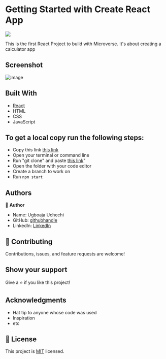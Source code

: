 # Getting Started with Create React App
![](https://img.shields.io/badge/Microverse-blueviolet)

This is the first React Project to build with Microverse. It's about creating a calculator app

## Screenshot

![image](https://user-images.githubusercontent.com/74814780/139863626-afbe3dbc-1d07-43b1-b4f4-bec5d9015587.png)


## Built With

- [React](https://reactjs.org/)
- HTML
- CSS
- JavaScript

## To get a local copy run the following steps:
- Copy this link [this link](https://github.com/Ugboaja-Uchechi/math-sorcerer.git)
- Open your terminal or command line
- Run "git clone" and paste [this link](https://github.com/Ugboaja-Uchechi/math-sorcerer.git)"
- Open the folder with your code editor
- Create a branch to work on
- Run `npm start`

## Authors

👤 **Author**

- Name: Ugboaja Uchechi
- GitHub: [githubhandle](https://github.com/Ugboaja-Uchechi)
- LinkedIn: [LinkedIn](https://www.linkedin.com/in/stephanie-ugboaja-930a2a216/)

## 🤝 Contributing

Contributions, issues, and feature requests are welcome!

## Show your support

Give a ⭐️ if you like this project!

## Acknowledgments

- Hat tip to anyone whose code was used
- Inspiration
- etc

## 📝 License

This project is [MIT](./MIT.md) licensed.
